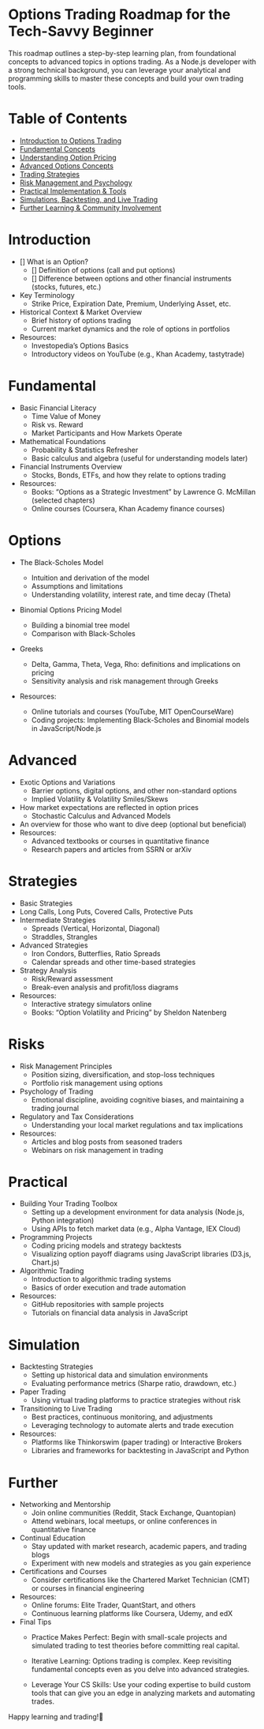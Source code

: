 # Options Trading Roadmap for the Tech-Savvy Beginner
This roadmap outlines a step-by-step learning plan, from foundational concepts to advanced topics in options trading. As a Node.js developer with a strong technical background, you can leverage your analytical and programming skills to master these concepts and build your own trading tools.

# Table of Contents
- [Introduction to Options Trading](#introduction)
- [Fundamental Concepts](#fundamental)
- [Understanding Option Pricing](#options)
- [Advanced Options Concepts](#advanced)
- [Trading Strategies](#strategies)
- [Risk Management and Psychology](#risks)
- [Practical Implementation & Tools](#practical)
- [Simulations, Backtesting, and Live Trading](#simulation)
- [Further Learning & Community Involvement](#further)

# Introduction
- [] What is an Option?
  - [] Definition of options (call and put options)
  - [] Difference between options and other financial instruments (stocks, futures, etc.)
- Key Terminology
  - Strike Price, Expiration Date, Premium, Underlying Asset, etc.
- Historical Context & Market Overview
  - Brief history of options trading
  - Current market dynamics and the role of options in portfolios
- Resources:
  - Investopedia’s Options Basics
  - Introductory videos on YouTube (e.g., Khan Academy, tastytrade)

# Fundamental
- Basic Financial Literacy
  - Time Value of Money
  - Risk vs. Reward
  - Market Participants and How Markets Operate
- Mathematical Foundations
  - Probability & Statistics Refresher
  - Basic calculus and algebra (useful for understanding models later)
- Financial Instruments Overview
  - Stocks, Bonds, ETFs, and how they relate to options trading
- Resources:
  - Books: “Options as a Strategic Investment” by Lawrence G. McMillan (selected chapters)
  - Online courses (Coursera, Khan Academy finance courses)
# Options
- The Black-Scholes Model

  - Intuition and derivation of the model
  - Assumptions and limitations
  - Understanding volatility, interest rate, and time decay (Theta)
- Binomial Options Pricing Model
  - Building a binomial tree model
  - Comparison with Black-Scholes
- Greeks
  - Delta, Gamma, Theta, Vega, Rho: definitions and implications on pricing
  - Sensitivity analysis and risk management through Greeks
- Resources:
  - Online tutorials and courses (YouTube, MIT OpenCourseWare)
  - Coding projects: Implementing Black-Scholes and Binomial models in JavaScript/Node.js
# Advanced
- Exotic Options and Variations
  - Barrier options, digital options, and other non-standard options
  - Implied Volatility & Volatility Smiles/Skews
- How market expectations are reflected in option prices
  - Stochastic Calculus and Advanced Models
- An overview for those who want to dive deep (optional but beneficial)
- Resources:
  - Advanced textbooks or courses in quantitative finance
  - Research papers and articles from SSRN or arXiv
# Strategies
-  Basic Strategies
  - Long Calls, Long Puts, Covered Calls, Protective Puts
- Intermediate Strategies
  - Spreads (Vertical, Horizontal, Diagonal)
  - Straddles, Strangles
- Advanced Strategies
  - Iron Condors, Butterflies, Ratio Spreads
  - Calendar spreads and other time-based strategies
- Strategy Analysis
  - Risk/Reward assessment
  - Break-even analysis and profit/loss diagrams
- Resources:
  - Interactive strategy simulators online
  - Books: “Option Volatility and Pricing” by Sheldon Natenberg
# Risks
- Risk Management Principles
  - Position sizing, diversification, and stop-loss techniques
  - Portfolio risk management using options
- Psychology of Trading
  - Emotional discipline, avoiding cognitive biases, and maintaining a trading journal
- Regulatory and Tax Considerations
  - Understanding your local market regulations and tax implications
- Resources:
  - Articles and blog posts from seasoned traders
  - Webinars on risk management in trading
# Practical
- Building Your Trading Toolbox
  - Setting up a development environment for data analysis (Node.js, Python integration)
  - Using APIs to fetch market data (e.g., Alpha Vantage, IEX Cloud)
- Programming Projects
  - Coding pricing models and strategy backtests
  - Visualizing option payoff diagrams using JavaScript libraries (D3.js, Chart.js)
- Algorithmic Trading
  - Introduction to algorithmic trading systems
  - Basics of order execution and trade automation
- Resources:
  - GitHub repositories with sample projects
  - Tutorials on financial data analysis in JavaScript
# Simulation
- Backtesting Strategies
  - Setting up historical data and simulation environments
  - Evaluating performance metrics (Sharpe ratio, drawdown, etc.)
- Paper Trading
  - Using virtual trading platforms to practice strategies without risk
- Transitioning to Live Trading
  - Best practices, continuous monitoring, and adjustments
  - Leveraging technology to automate alerts and trade execution
- Resources:
  - Platforms like Thinkorswim (paper trading) or Interactive Brokers
  - Libraries and frameworks for backtesting in JavaScript and Python
# Further
- Networking and Mentorship
  - Join online communities (Reddit, Stack Exchange, Quantopian)
  - Attend webinars, local meetups, or online conferences in quantitative finance
- Continual Education
  - Stay updated with market research, academic papers, and trading blogs
  - Experiment with new models and strategies as you gain experience
- Certifications and Courses
  - Consider certifications like the Chartered Market Technician (CMT) or courses in financial engineering
- Resources:
  - Online forums: Elite Trader, QuantStart, and others
  - Continuous learning platforms like Coursera, Udemy, and edX
- Final Tips
  - Practice Makes Perfect:
    Begin with small-scale projects and simulated trading to test theories before committing real capital.

  - Iterative Learning:
    Options trading is complex. Keep revisiting fundamental concepts even as you delve into advanced strategies.

  - Leverage Your CS Skills:
    Use your coding expertise to build custom tools that can give you an edge in analyzing markets and automating trades.

Happy learning and trading!🥳
